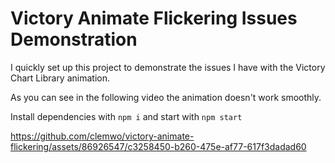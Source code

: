 # Victory Animate Flickering Issues Demonstration

I quickly set up this project to demonstrate the issues I have with the Victory Chart Library animation.

As you can see in the following video the animation doesn't work smoothly.

Install dependencies with `npm i` and start with `npm start`

https://github.com/clemwo/victory-animate-flickering/assets/86926547/c3258450-b260-475e-af77-617f3dadad60

